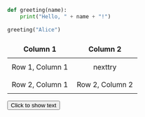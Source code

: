 ```python
def greeting(name):
    print("Hello, " + name + "!")
    
greeting("Alice")
```

<style>
table {
  width: 100%;
  border: 1px #353535;
  border-collapse: collapse;
  
}

th, td {
  padding: 10px;
  border: 1px #353535;
  text-align: center; 
}
</style>

| Column 1 | Column 2 |
| -------- | -------- |
| Row 1, Column 1 | nexttry |
| Row 2, Column 1 | Row 2, Column 2 |





<button onclick="document.getElementById('hidden-text').style.display='block'">Click to show text</button>

<div id="hidden-text" style="display:none">
This text will appear after clicking the button.
</div>
